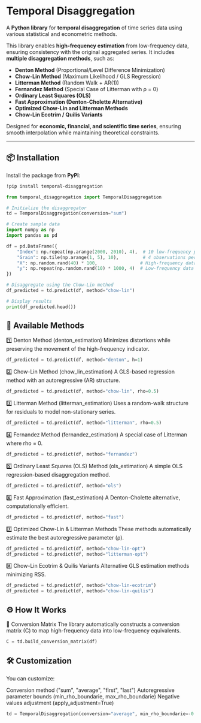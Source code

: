 # Temporal Disaggregation

A **Python library** for **temporal disaggregation** of time series data using various statistical and econometric methods.

This library enables **high-frequency estimation** from low-frequency data, ensuring consistency with the original aggregated series. It includes **multiple disaggregation methods**, such as:

- **Denton Method** (Proportional/Level Difference Minimization)
- **Chow-Lin Method** (Maximum Likelihood / GLS Regression)
- **Litterman Method** (Random Walk + AR(1))
- **Fernandez Method** (Special Case of Litterman with ρ = 0)
- **Ordinary Least Squares (OLS)**
- **Fast Approximation (Denton-Cholette Alternative)**
- **Optimized Chow-Lin and Litterman Methods**
- **Chow-Lin Ecotrim / Quilis Variants**

Designed for **economic, financial, and scientific time series**, ensuring smooth interpolation while maintaining theoretical constraints.

---

## 📦 Installation

Install the package from **PyPI**:

```sh
!pip install temporal-disaggregation
```

```python
from temporal_disaggregation import TemporalDisaggregation

# Initialize the disaggregator
td = TemporalDisaggregation(conversion="sum")

# Create sample data
import numpy as np
import pandas as pd

df = pd.DataFrame({
    "Index": np.repeat(np.arange(2000, 2010), 4),  # 10 low-frequency periods
    "Grain": np.tile(np.arange(1, 5), 10),         # 4 observations per period
    "X": np.random.rand(40) * 100,                # High-frequency data
    "y": np.repeat(np.random.rand(10) * 1000, 4)  # Low-frequency data
})

# Disaggregate using the Chow-Lin method
df_predicted = td.predict(df, method="chow-lin")

# Display results
print(df_predicted.head())
```

## 📖 Available Methods

1️⃣ Denton Method (denton_estimation)
Minimizes distortions while preserving the movement of the high-frequency indicator.

```python
df_predicted = td.predict(df, method="denton", h=1)
```

2️⃣ Chow-Lin Method (chow_lin_estimation)
A GLS-based regression method with an autoregressive (AR) structure.
```python
df_predicted = td.predict(df, method="chow-lin", rho=0.5)
```

3️⃣ Litterman Method (litterman_estimation)
Uses a random-walk structure for residuals to model non-stationary series.
```python
df_predicted = td.predict(df, method="litterman", rho=0.5)
```

4️⃣ Fernandez Method (fernandez_estimation)
A special case of Litterman where rho = 0.
```python
df_predicted = td.predict(df, method="fernandez")
```

5️⃣ Ordinary Least Squares (OLS) Method (ols_estimation)
A simple OLS regression-based disaggregation method.
```python
df_predicted = td.predict(df, method="ols")
```

6️⃣ Fast Approximation (fast_estimation)
A Denton-Cholette alternative, computationally efficient.
```python
df_predicted = td.predict(df, method="fast")
```

7️⃣ Optimized Chow-Lin & Litterman Methods
These methods automatically estimate the best autoregressive parameter (ρ).
```python
df_predicted = td.predict(df, method="chow-lin-opt")
df_predicted = td.predict(df, method="litterman-opt")
```

8️⃣ Chow-Lin Ecotrim & Quilis Variants
Alternative GLS estimation methods minimizing RSS.
```python
df_predicted = td.predict(df, method="chow-lin-ecotrim")
df_predicted = td.predict(df, method="chow-lin-quilis")
```

## ⚙️ How It Works

🔄 Conversion Matrix
The library automatically constructs a conversion matrix (C) to map high-frequency data into low-frequency equivalents.

```python
C = td.build_conversion_matrix(df)
```
## 🛠️ Customization
You can customize:

Conversion method ("sum", "average", "first", "last")
Autoregressive parameter bounds (min_rho_boundarie, max_rho_boundarie)
Negative values adjustment (apply_adjustment=True)

```python
td = TemporalDisaggregation(conversion="average", min_rho_boundarie=-0.5, max_rho_boundarie=0.95)
```
